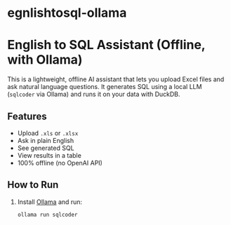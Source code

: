 # egnlishtosql-ollama
# English to SQL Assistant (Offline, with Ollama)

This is a lightweight, offline AI assistant that lets you upload Excel files and ask natural language questions. It generates SQL using a local LLM (`sqlcoder` via Ollama) and runs it on your data with DuckDB.

## Features
- Upload `.xls` or `.xlsx`
- Ask in plain English
- See generated SQL
- View results in a table
- 100% offline (no OpenAI API)

## How to Run

1. Install [Ollama](https://ollama.com/download) and run:

   ```bash
   ollama run sqlcoder
